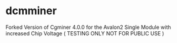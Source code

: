 dcmminer
========

Forked Version of Cgminer 4.0.0 for the Avalon2 Single Module with increased Chip Voltage ( TESTING ONLY NOT FOR PUBLIC USE )
